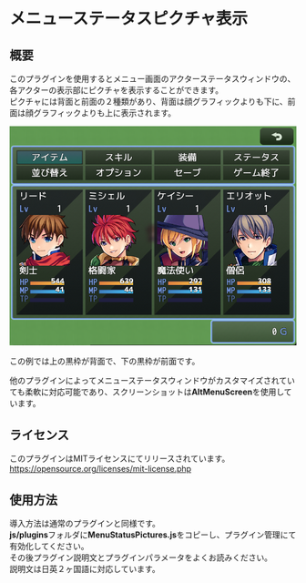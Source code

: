 # メニューステータスピクチャ表示

## 概要

このプラグインを使用するとメニュー画面のアクターステータスウィンドウの、各アクターの表示部にピクチャを表示することができます。  
ピクチャには背面と前面の２種類があり、背面は顔グラフィックよりも下に、前面は顔グラフィックよりも上に表示されます。  

![Menu](https://github.com/nz-prism/RPG-Maker-MZ/blob/master/ReadmeImages/MenuStatusPictures1.png)

この例では上の黒枠が背面で、下の黒枠が前面です。

他のプラグインによってメニューステータスウィンドウがカスタマイズされていても柔軟に対応可能であり、スクリーンショットは**AltMenuScreen**を使用しています。

## ライセンス
このプラグインはMITライセンスにてリリースされています。  
https://opensource.org/licenses/mit-license.php

## 使用方法
導入方法は通常のプラグインと同様です。  
**js/plugins**フォルダに**MenuStatusPictures.js**をコピーし、プラグイン管理にて有効化してください。  
その後プラグイン説明文とプラグインパラメータをよくお読みください。  
説明文は日英２ヶ国語に対応しています。